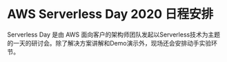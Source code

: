 # AWS Serverless Day 2020 日程安排

Serverless Day 是由 AWS 面向客户的架构师团队发起以Serverless技术为主题的一天的研讨会。除了解决方案讲解和Demo演示外，现场还会安排动手实验环节。

